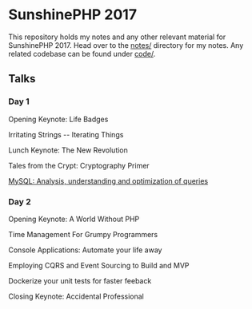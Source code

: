 # SunshinePHP 2017

This repository holds my notes and any other relevant material for SunshinePHP 2017. Head over to the [notes/](notes) directory for my notes. Any related codebase can be found under [code/](code).

## Talks

### Day 1

Opening Keynote: Life Badges

Irritating Strings -- Iterating Things

Lunch Keynote: The New Revolution

Tales from the Crypt: Cryptography Primer

[MySQL: Analysis, understanding and optimization of queries][1]


### Day 2

Opening Keynote: A World Without PHP

Time Management For Grumpy Programmers

Console Applications: Automate your life away

Employing CQRS and Event Sourcing to Build and MVP

Dockerize your unit tests for faster feeback

Closing Keynote: Accidental Professional


[1]: notes/mysql-analysis-understanding-and-optimization-of-queries.md
